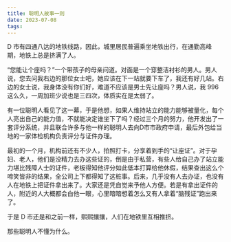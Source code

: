 ```yaml
---
title: 聪明人故事一则
date: 2023-07-08
tags:
---
```


D 市有四通八达的地铁线路，因此，城里居民普遍乘坐地铁出行，在通勤高峰期，地铁上总是挤满了人。

“您能让个座吗？”一个带孩子的母亲问道。对面是一个穿整洁衬衫的男人。男人说，您去问我右边的那位女士吧，她应该在下一站就要下车了，我还有好几站。右边的女士说，我身体没有你们好，难道不应该是男士先让座吗？男人说，我 996 这么久，一周加班少说也是三四次，体质实在是太弱了。

有一位聪明人看见了这一幕，于是他想，如果人维持站立的能力能够被量化，每个人亮出自己的能力值，不就能决定谁坐下了吗？经过三个月的努力，他开发出了一套评分系统，并且联合许多与他一样的聪明人去向D市市政府申请，最后外包给当地的一家体检机构负责评分与证件办理。

最初的一个月，机构前还有不少人，拍照打卡，分享着到手的“让座证”。对于孕妇、老人，他们是没精力去办这些证的，倒是由于私营，有些人给自己办了站立能力堪比残障人士的证件，老板得知他评分如此低本打算给他休假，结果查出这么个啼笑皆非的结果，全公司上下都得知了这桩事。后来，几乎没有人去办证，也没有人在地铁上把证件拿出来了。大家还是凭自觉来予他人方便。若是有拿出证件的人，附近的人大概都会白他一眼，心里暗暗想着怎么又有人拿着“脑残证”跑出来了。

于是 D 市还是和之前一样，熙熙攘攘，人们在地铁里互相推挤。

那些聪明人不懂为什么。
